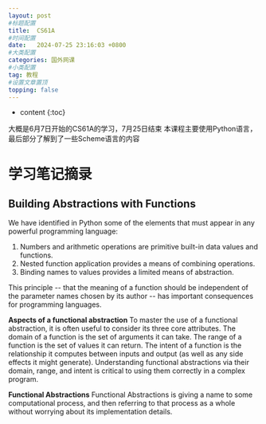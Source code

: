 ```yaml
---
layout: post
#标题配置
title:  CS61A
#时间配置
date:   2024-07-25 23:16:03 +0800
#大类配置
categories: 国外网课
#小类配置
tag: 教程
#设置文章置顶
topping: false
---
```


* content
{:toc}

大概是6月7日开始的CS61A的学习，7月25日结束
本课程主要使用Python语言，最后部分了解到了一些Scheme语言的内容



学习笔记摘录
====================================

Building Abstractions with Functions
----------
We have identified in Python some of the elements that must appear in any powerful programming language:
1. Numbers and arithmetic operations are primitive built-in data values and functions.
2. Nested function application provides a means of combining operations.
3. Binding names to values provides a limited means of abstraction.

This principle -- that the meaning of a function should be independent of the parameter names chosen by its author -- has important consequences for programming languages.

**Aspects of a functional abstraction**
To master the use of a functional abstraction, it is often useful to consider its three core attributes. The domain of a function is the set of arguments it can take. The range of a function is the set of values it can return. The intent of a function is the relationship it computes between inputs and output (as well as any side effects it might generate). Understanding functional abstractions via their domain, range, and intent is critical to using them correctly in a complex program.

**Functional Abstractions**
Functional Abstractions is giving a name to some computational process, and then referring to that process as a whole without worrying about its implementation details.
